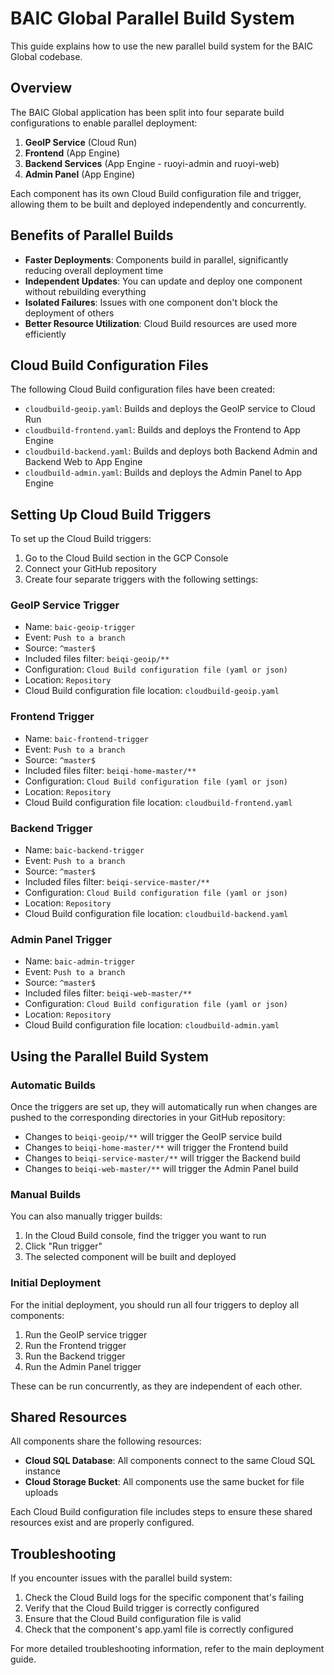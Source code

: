 # BAIC Global Parallel Build System

This guide explains how to use the new parallel build system for the BAIC Global codebase.

## Overview

The BAIC Global application has been split into four separate build configurations to enable parallel deployment:

1. **GeoIP Service** (Cloud Run)
2. **Frontend** (App Engine)
3. **Backend Services** (App Engine - ruoyi-admin and ruoyi-web)
4. **Admin Panel** (App Engine)

Each component has its own Cloud Build configuration file and trigger, allowing them to be built and deployed independently and concurrently.

## Benefits of Parallel Builds

- **Faster Deployments**: Components build in parallel, significantly reducing overall deployment time
- **Independent Updates**: You can update and deploy one component without rebuilding everything
- **Isolated Failures**: Issues with one component don't block the deployment of others
- **Better Resource Utilization**: Cloud Build resources are used more efficiently

## Cloud Build Configuration Files

The following Cloud Build configuration files have been created:

- `cloudbuild-geoip.yaml`: Builds and deploys the GeoIP service to Cloud Run
- `cloudbuild-frontend.yaml`: Builds and deploys the Frontend to App Engine
- `cloudbuild-backend.yaml`: Builds and deploys both Backend Admin and Backend Web to App Engine
- `cloudbuild-admin.yaml`: Builds and deploys the Admin Panel to App Engine

## Setting Up Cloud Build Triggers

To set up the Cloud Build triggers:

1. Go to the Cloud Build section in the GCP Console
2. Connect your GitHub repository
3. Create four separate triggers with the following settings:

### GeoIP Service Trigger
   - Name: `baic-geoip-trigger`
   - Event: `Push to a branch`
   - Source: `^master$`
   - Included files filter: `beiqi-geoip/**`
   - Configuration: `Cloud Build configuration file (yaml or json)`
   - Location: `Repository`
   - Cloud Build configuration file location: `cloudbuild-geoip.yaml`

### Frontend Trigger
   - Name: `baic-frontend-trigger`
   - Event: `Push to a branch`
   - Source: `^master$`
   - Included files filter: `beiqi-home-master/**`
   - Configuration: `Cloud Build configuration file (yaml or json)`
   - Location: `Repository`
   - Cloud Build configuration file location: `cloudbuild-frontend.yaml`

### Backend Trigger
   - Name: `baic-backend-trigger`
   - Event: `Push to a branch`
   - Source: `^master$`
   - Included files filter: `beiqi-service-master/**`
   - Configuration: `Cloud Build configuration file (yaml or json)`
   - Location: `Repository`
   - Cloud Build configuration file location: `cloudbuild-backend.yaml`

### Admin Panel Trigger
   - Name: `baic-admin-trigger`
   - Event: `Push to a branch`
   - Source: `^master$`
   - Included files filter: `beiqi-web-master/**`
   - Configuration: `Cloud Build configuration file (yaml or json)`
   - Location: `Repository`
   - Cloud Build configuration file location: `cloudbuild-admin.yaml`

## Using the Parallel Build System

### Automatic Builds

Once the triggers are set up, they will automatically run when changes are pushed to the corresponding directories in your GitHub repository:

- Changes to `beiqi-geoip/**` will trigger the GeoIP service build
- Changes to `beiqi-home-master/**` will trigger the Frontend build
- Changes to `beiqi-service-master/**` will trigger the Backend build
- Changes to `beiqi-web-master/**` will trigger the Admin Panel build

### Manual Builds

You can also manually trigger builds:

1. In the Cloud Build console, find the trigger you want to run
2. Click "Run trigger"
3. The selected component will be built and deployed

### Initial Deployment

For the initial deployment, you should run all four triggers to deploy all components:

1. Run the GeoIP service trigger
2. Run the Frontend trigger
3. Run the Backend trigger
4. Run the Admin Panel trigger

These can be run concurrently, as they are independent of each other.

## Shared Resources

All components share the following resources:

- **Cloud SQL Database**: All components connect to the same Cloud SQL instance
- **Cloud Storage Bucket**: All components use the same bucket for file uploads

Each Cloud Build configuration file includes steps to ensure these shared resources exist and are properly configured.

## Troubleshooting

If you encounter issues with the parallel build system:

1. Check the Cloud Build logs for the specific component that's failing
2. Verify that the Cloud Build trigger is correctly configured
3. Ensure that the Cloud Build configuration file is valid
4. Check that the component's app.yaml file is correctly configured

For more detailed troubleshooting information, refer to the main deployment guide.

